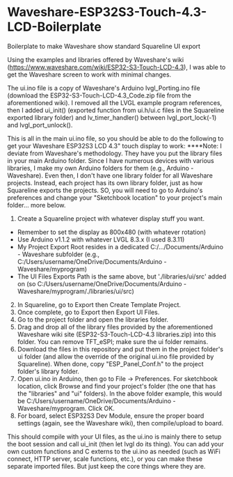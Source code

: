 # Waveshare-ESP32S3-Touch-4.3-LCD-Boilerplate
Boilerplate to make Waveshare show standard Squareline UI export

Using the examples and libraries offered by Waveshare's wiki (https://www.waveshare.com/wiki/ESP32-S3-Touch-LCD-4.3), I was able to get the Waveshare screen to work with minimal changes.

The ui.ino file is a copy of Waveshare's Arduino lvgl_Porting.ino file (download the ESP32-S3-Touch-LCD-4.3_Code.zip file from the aforementioned wiki). I removed all the LVGL example program references, then I added ui_init() (exported function from ui.h/ui.c files in the Squareline exported library folder) and lv_timer_handler() between lvgl_port_lock(-1) and lvgl_port_unlock().

This is all in the main ui.ino file, so you should be able to do the following to get your Waveshare ESP32S3 LCD 4.3" touch display to work:
****Note: I deviate from Waveshare's methodology. They have you put the library files in your main Arduino folder. Since I have numerous devices with various libraries, I make my own Arduino folders for them (e.g., Arduino - Waveshare). Even then, I don't have one library folder for all Waveshare projects. Instead, each project has its own library folder, just as how Squareline exports the projects. SO, you will need to go to Arduino's preferences and change your "Sketchbook location" to your project's main folder... more below.

1) Create a Squareline project with whatever display stuff you want.
  - Remember to set the display as 800x480 (with whatever rotation)
  - Use Arduino v1.1.2 with whatever LVGL 8.3.x (I used 8.3.11)
  - My Project Export Root resides in a dedicated C:/.../Documents/Arduino - Waveshare subfolder (e.g., C:/Users/username/OneDrive/Documents/Arduino - Waveshare/myprogram)
  - The UI Files Exports Path is the same above, but './libraries/ui/src' added on (so C:/Users/username/OneDrive/Documents/Arduino - Waveshare/myprogram/./libraries/ui/src)
2) In Squareline, go to Export then Create Template Project.
3) Once complete, go to Export then Export UI Files.
4) Go to the project folder and open the libraries folder.
5) Drag and drop all of the library files provided by the aforementioned Waveshare wiki site (ESP32-S3-Touch-LCD-4.3 libraries.zip) into this folder. You can remove TFT_eSPI; make sure the ui folder remains.
6) Download the files in this repository and put them in the project folder's ui folder (and allow the override of the original ui.ino file provided by Squareline). When done, copy "ESP_Panel_Conf.h" to the project folder's library folder.
7) Open ui.ino in Arduino, then go to File -> Preferences. For sketchbook location, click Browse and find your project's folder (the one that has the "libraries" and "ui" folders). In the above folder example, this would be C:/Users/username/OneDrive/Documents/Arduino - Waveshare/myprogram. Click OK.
8) For board, select ESP32S3 Dev Module, ensure the proper board settings (again, see the Waveshare wiki), then compile/upload to board.

This should compile with your UI files, as the ui.ino is mainly there to setup the boot session and call ui_init (then let lvgl do its thing). You can add your own custom functions and C externs to the ui.ino as needed (such as WiFi connect, HTTP server, scale functions, etc.), or you can make these separate imported files. But just keep the core things where they are.
